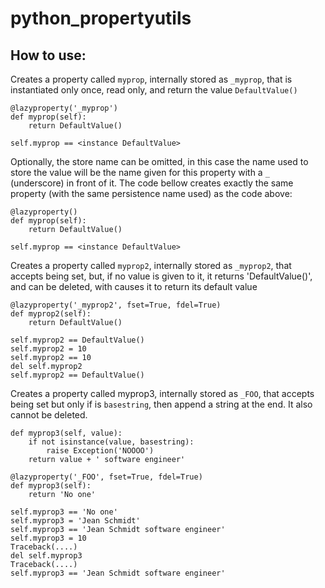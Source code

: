 # python_propertyutils

## How to use:

Creates a property called `myprop`, internally stored as `_myprop`,
that is instantiated only once, read only, and return the value
`DefaultValue()`

```
@lazyproperty('_myprop')
def myprop(self):
    return DefaultValue()

self.myprop == <instance DefaultValue>
```

Optionally, the store name can be omitted, in this case the name used
to store the value will be the name given for this property with a `_`
(underscore) in front of it. The code bellow creates exactly the same
property (with the same persistence name used) as the code above:

```
@lazyproperty()
def myprop(self):
    return DefaultValue()

self.myprop == <instance DefaultValue>
```

Creates a property called `myprop2`, internally stored as `_myprop2`,
that accepts being set, but, if no value is given to it, it returns
'DefaultValue()', and can be deleted, with causes it to return its default
value

```
@lazyproperty('_myprop2', fset=True, fdel=True)
def myprop2(self):
    return DefaultValue()

self.myprop2 == DefaultValue()
self.myprop2 = 10
self.myprop2 == 10
del self.myprop2
self.myprop2 == DefaultValue()
```

Creates a property called myprop3, internally stored as `_FOO`,
that accepts being set but only if is `basestring`, then append a string
at the end. It also cannot be deleted.

```
def myprop3(self, value):
    if not isinstance(value, basestring):
        raise Exception('NOOOO')
    return value + ' software engineer'

@lazyproperty('_FOO', fset=True, fdel=True)
def myprop3(self):
    return 'No one'

self.myprop3 == 'No one'
self.myprop3 = 'Jean Schmidt'
self.myprop3 == 'Jean Schmidt software engineer'
self.myprop3 = 10
Traceback(....)
del self.myprop3
Traceback(....)
self.myprop3 == 'Jean Schmidt software engineer'
```

